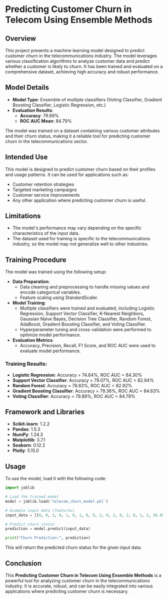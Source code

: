 # Predicting Customer Churn in Telecom Using Ensemble Methods

## Overview

This project presents a machine learning model designed to predict customer churn in the telecommunications industry. The model leverages various classification algorithms to analyze customer data and predict whether a customer is likely to churn. It has been trained and evaluated on a comprehensive dataset, achieving high accuracy and robust performance.

## Model Details

- **Model Type**: Ensemble of multiple classifiers (Voting Classifier, Gradient Boosting Classifier, Logistic Regression, etc.)
- **Evaluation Results**:
  - **Accuracy**: 79.89%
  - **ROC AUC Mean**: 84.79%

The model was trained on a dataset containing various customer attributes and their churn status, making it a reliable tool for predicting customer churn in the telecommunications sector.

## Intended Use

This model is designed to predict customer churn based on their profiles and usage patterns. It can be used for applications such as:
- Customer retention strategies
- Targeted marketing campaigns
- Customer service improvements
- Any other application where predicting customer churn is useful.

## Limitations

- The model's performance may vary depending on the specific characteristics of the input data.
- The dataset used for training is specific to the telecommunications industry, so the model may not generalize well to other industries.

## Training Procedure

The model was trained using the following setup:

- **Data Preparation**:
  - Data cleaning and preprocessing to handle missing values and encode categorical variables.
  - Feature scaling using StandardScaler.
- **Model Training**:
  - Multiple classifiers were trained and evaluated, including Logistic Regression, Support Vector Classifier, K-Nearest Neighbors, Gaussian Naive Bayes, Decision Tree Classifier, Random Forest, AdaBoost, Gradient Boosting Classifier, and Voting Classifier.
  - Hyperparameter tuning and cross-validation were performed to optimize model performance.
- **Evaluation Metrics**:
  - Accuracy, Precision, Recall, F1 Score, and ROC AUC were used to evaluate model performance.

### Training Results:
- **Logistic Regression**: Accuracy = 74.64%, ROC AUC = 84.30%
- **Support Vector Classifier**: Accuracy = 79.07%, ROC AUC = 82.94%
- **Random Forest**: Accuracy = 78.83%, ROC AUC = 82.92%
- **Gradient Boosting Classifier**: Accuracy = 79.36%, ROC AUC = 84.63%
- **Voting Classifier**: Accuracy = 79.89%, ROC AUC = 84.79%

## Framework and Libraries

- **Scikit-learn**: 1.2.2
- **Pandas**: 1.5.3
- **NumPy**: 1.24.3
- **Matplotlib**: 3.7.1
- **Seaborn**: 0.12.2
- **Plotly**: 5.15.0

## Usage

To use the model, load it with the following code:

```python
import joblib

# Load the trained model
model = joblib.load('telecom_churn_model.pkl')

# Example input data (features)
input_data = [[0, 0, 1, 0, 1, 0, 1, 0, 0, 2, 0, 2, 0, 2, 0, 1, 2, 56.95, 1889.5]]

# Predict churn status
prediction = model.predict(input_data)

print("Churn Prediction:", prediction)
```

This will return the predicted churn status for the given input data.

## Conclusion

This **Predicting Customer Churn in Telecom Using Ensemble Methods** is a powerful tool for analyzing customer churn in the telecommunications industry. It is accurate, robust, and can be easily integrated into various applications where predicting customer churn is necessary.

